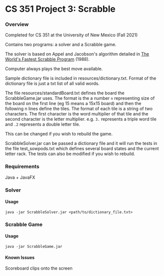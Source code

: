 # CS 351 Project 3: Scrabble

### Overview
Completed for CS 351 at the University of New Mexico (Fall 2021)

Contains two programs: a solver and a Scrabble game.

The solver is based on Appel and Jacobson's algorithm detailed in [The World's Fastest Scrabble Program](https://www.cs.cmu.edu/afs/cs/academic/class/15451-s06/www/lectures/scrabble.pdf) (1988).

Computer always plays the best move available.

Sample dictionary file is included in resources/dictionary.txt. Format of the dictionary file is just a txt list of all valid words.

The file resources/standardBoard.txt defines the board the ScrabbleGame.jar uses. The format is the a number `n` representing size of the board on the first line (eg 15 means a 15x15 board) and then the following n lines define the tiles. The format of each tile is a string of two characters. The first character is the word multiplier of that tile and the second character is the letter multiplier. e.g. `3.` represents a triple word tile and `.2` represents a double letter tile.

This can be changed if you wish to rebuild the game.

ScrabbleSolver.jar can be passed a dictionary file and it will run the tests in the file test_sowpods.txt which defines several board states and the current letter rack. The tests can also be modified if you wish to rebuild.

### Requirements
Java + JavaFX

### Solver
#### Usage
    java -jar ScrabbleSolver.jar <path/to/dictionary_file.txt>

### Scrabble Game
#### Usage
    java -jar ScrabbleGame.jar
#### Known Issues
Scoreboard clips onto the screen
